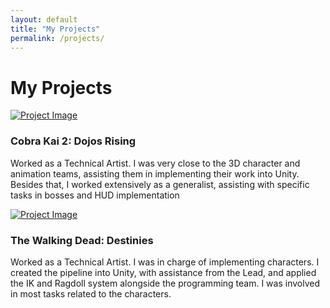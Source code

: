 ```yaml
---
layout: default
title: "My Projects"
permalink: /projects/
---
```


# My Projects

<div class="projects">
    <div class="project">
        <a href="https://www.flux.games/copy-of-cobra-kai" target="_blank">
            <img src="https://shared.akamai.steamstatic.com/store_item_assets/steam/apps/1681870/capsule_616x353.jpg?t=1669645937" alt="Project Image">
        </a>
        <h3>Cobra Kai 2: Dojos Rising</h3>
        <p>Worked as a Technical Artist. I was very close to the 3D character and animation teams, assisting them in implementing their work into Unity. Besides that, I worked extensively as a generalist, assisting with specific tasks in bosses and HUD implementation</p>
    </div>
    <div class="project">
        <a href="https://www.flux.games/twd" target="_blank">
            <img src="https://img.tapimg.net/market/images/bf013749c59683feea2733c2bcf408b0.jpg?imageView2/2/w/1080/h/1080/q/80/format/jpg/interlace/1/ignore-error/1" alt="Project Image">
        </a>
        <h3>The Walking Dead: Destinies</h3>
        <p>Worked as a Technical Artist. I was in charge of implementing characters. I created the pipeline into Unity, with assistance from the Lead, and applied the IK and Ragdoll system alongside the programming team. I was involved in most tasks related to the characters.</p>
    </div>
</div>